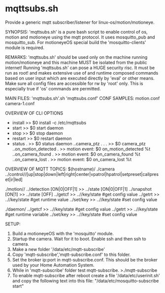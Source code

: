 # mqttsubs.sh
Provide a generic mqtt subscriber/listener for linux-os/motion/motioneye.

SYNOPSIS:
'mqttsubs.sh' is a pure bash script to enable control of os, motion and motioneye
using the mqtt protocol. It uses mosquitto_pub and mosquitto_sub.
For motioneyeOS special build the 'mosquitto-clients' module is required.

REMARKS:
'mqttsubs.sh' should be used only on the machine running motion/motioneye and this
machine MUST be isolated from the public internet!
Running 'mqttsubs.sh' can pose a HUGE security risc. It must be run as root! and 
makes extensive use of and runtime composed commands based on user input which
are executed directly by 'eval' or other means. Make sure all config files are 
accessible for rw by 'root' only. This is especially true if 'os' commands are
permitted.

MAIN FILES: 'mqttsubs.sh'.sh 'mqttsubs.conf'
CONF SAMPLES: motion.conf camera-1.conf

OVERVIEW OF CLI OPTIONS
* install                  >>   $0 install -c /etc/mqttsubs
*  start                   >>   $0 start daemon
*  stop                     >>   $0 stop daemon
* restart                  >>   $0 restart daemon
* status .                 >>   $0 status daemon
..camera_ptz . . .         >>   $0 camera_ptz <id> <act> <val>
..on_motion_detected .     >>   motion event: $0 on_motion_detected %t
..on_camera_found .        >>   motion event: $0 on_camera_found %t
..on_camera_lost .         >>   motion event: $0 on_camera_lost %t

OVERVIEW OF MQTT TOPICS:
$(hostname)/ 
./camera
../control/<id>/[up|stop|down|left|right|center|vpatrol|hpatrol|setpreset|callpreset|ir|led]

./motion/<id>/ 
../detection [ON|0|OFF|1] >> ../state [ON|0|OFF|1]
../snapshot [ON|1]        >> ../state [OFF]
../getcf <key>            >> ../<id>/key/state <value> #get config value
../getrt <key>            >> ../<id>/key/state <value> #get runtime value
../set/key <value>        >> ../<id>/key/state <value> #set config value

./daemon/
../getcf <key>            >> ../<id>/key/state <value> #get config value
../getrt <key>            >> ../<id>/key/state <value> #get runtime variable
../set/key <value>        >> ../<id>/key/state <value> #set config value


SETUP:
1. Build a motioneyeOS with the 'mosquitto' module.
2. Startup the camera. Wait for it to boot. Enable ssh and then ssh to camera.
3. Make a new folder '/data/etc/mqtt-subscribe'
3. Copy 'mqtt-subscribe','mqtt-subscribe.conf' to this folder.
4. Set the broker ip:port in mqtt-subscribe.conf. This should be the broker 
     used by your Home Automation System.
5. While in 'mqtt-subscribe' folder test mqtt-subscribe. >./mqtt-subscribe
6. To enable mqtt-subscribe after reboot create a file '/data/etc/userinit.sh'
   and copy the following text into this file: 
   "/data/etc/mosquitto-subscribe start"
